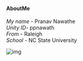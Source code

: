 #### AboutMe

*My name* - Pranav Nawathe  
*Unity ID*- ppnawath  
*From* - Raleigh  
*School* - NC State University  

![img](https://c.tadst.com/gfx/750x500/total-solar-eclipse.jpg?1) 
